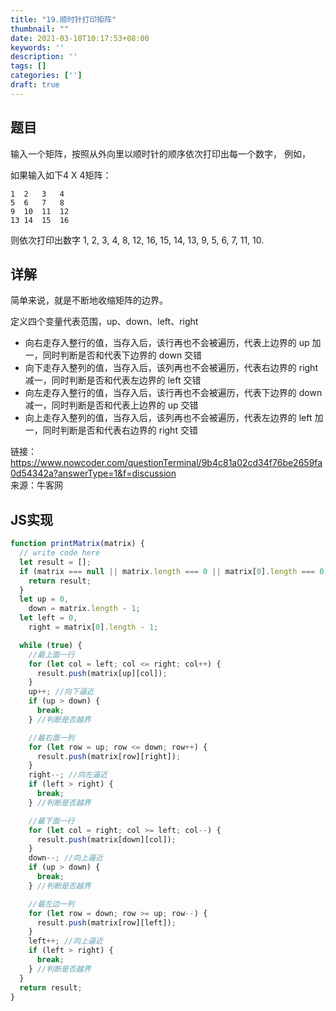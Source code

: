 ```yaml
---
title: "19.顺时针打印矩阵"
thumbnail: ""
date: 2021-03-10T10:17:53+08:00
keywords: ''
description: ''
tags: []
categories: ['']
draft: true
---
```


## 题目

输入一个矩阵，按照从外向里以顺时针的顺序依次打印出每一个数字，  例如，  

如果输入如下4 X 4矩阵：   

```
1  2   3   4
5  6   7   8
9  10  11  12 
13 14  15  16
```

则依次打印出数字 
1, 2, 3, 4, 8, 12, 16, 15, 14, 13, 9, 5, 6, 7, 11, 10.


## 详解

简单来说，就是不断地收缩矩阵的边界。

定义四个变量代表范围，up、down、left、right   
 
- 向右走存入整行的值，当存入后，该行再也不会被遍历，代表上边界的 up 加一，同时判断是否和代表下边界的 down 交错  
- 向下走存入整列的值，当存入后，该列再也不会被遍历，代表右边界的 right 减一，同时判断是否和代表左边界的 left 交错   
- 向左走存入整行的值，当存入后，该行再也不会被遍历，代表下边界的 down 减一，同时判断是否和代表上边界的 up 交错  
- 向上走存入整列的值，当存入后，该列再也不会被遍历，代表左边界的 left 加一，同时判断是否和代表右边界的 right 交错  

链接：https://www.nowcoder.com/questionTerminal/9b4c81a02cd34f76be2659fa0d54342a?answerType=1&f=discussion  
来源：牛客网

## JS实现

```javascript
function printMatrix(matrix) {
  // write code here
  let result = [];
  if (matrix === null || matrix.length === 0 || matrix[0].length === 0) {
    return result;
  }
  let up = 0,
    down = matrix.length - 1;
  let left = 0,
    right = matrix[0].length - 1;

  while (true) {
    //最上面一行
    for (let col = left; col <= right; col++) {
      result.push(matrix[up][col]);
    }
    up++; //向下逼近
    if (up > down) {
      break;
    } //判断是否越界

    //最右面一列
    for (let row = up; row <= down; row++) {
      result.push(matrix[row][right]);
    }
    right--; //向左逼近
    if (left > right) {
      break;
    } //判断是否越界

    //最下面一行
    for (let col = right; col >= left; col--) {
      result.push(matrix[down][col]);
    }
    down--; //向上逼近
    if (up > down) {
      break;
    } //判断是否越界

    //最左边一列
    for (let row = down; row >= up; row--) {
      result.push(matrix[row][left]);
    }
    left++; //向上逼近
    if (left > right) {
      break;
    } //判断是否越界
  }
  return result;
}
```
